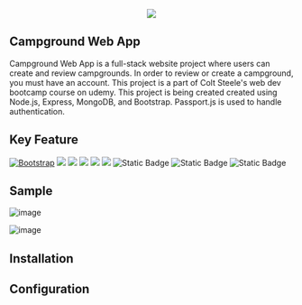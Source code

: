 <p align="center">
  <img src="https://github.com/codecinn27/campground_WebApp/assets/103735025/2f2392c6-6e9e-43a2-944e-08c045b63fb7">
</p>

## Campground Web App
Campground Web App is a full-stack website project where users can create and review campgrounds. In order to review or create a campground, you must have an account. This project is a part of Colt Steele's web dev bootcamp course on udemy.
This project is being created created using Node.js, Express, MongoDB, and Bootstrap. Passport.js is used to handle authentication.

## Key Feature

[![Bootstrap][Bootstrap.com]][Bootstrap-url]
<img src="https://img.shields.io/badge/HTML-239120?style=for-the-badge&logo=html5&logoColor=white">
<img src="https://img.shields.io/badge/CSS-239120?&style=for-the-badge&logo=css3&logoColor=white">
<img src="https://img.shields.io/badge/Node.js-43853D?style=for-the-badge&logo=node.js&logoColor=white">
<img src="	https://img.shields.io/badge/MongoDB-4EA94B?style=for-the-badge&logo=mongodb&logoColor=white">
<img src="https://img.shields.io/badge/Udemy-EC5252?style=for-the-badge&logo=Udemy&logoColor=white">
![Static Badge](https://img.shields.io/badge/ExpressJs-%23000000?style=for-the-badge&logo=express)
![Static Badge](https://img.shields.io/badge/passport-%2334E27A?style=for-the-badge&logo=passport&logoColor=white&labelColor=grey&color=grey)
![Static Badge](https://img.shields.io/badge/cloudinary-%233448C5?style=for-the-badge&logo=cloudinary&logoColor=white&labelColor=%236CB4EE&color=%236CB4EE)

## Sample
![image](https://github.com/codecinn27/campground_WebApp/assets/103735025/c9153389-bc64-4323-8594-5ab7d50a8e5c)

![image](https://github.com/codecinn27/campground_WebApp/assets/103735025/d18a0ecd-90f3-447f-a83b-148b0fd1db5c)


<!-- MARKDOWN LINKS & IMAGES -->
[Bootstrap.com]: https://img.shields.io/badge/Bootstrap-563D7C?style=for-the-badge&logo=bootstrap&logoColor=white
[Bootstrap-url]: https://getbootstrap.com


## Installation

## Configuration
